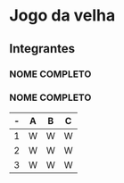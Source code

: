 # Jogo da velha 
## Integrantes
### NOME COMPLETO
### NOME COMPLETO
| - | A | B | C |
| -- | :---: | :---: | :---: |
| 1 | W | W | W |
| 2 | W | W | W |
| 3 | W | W | W |